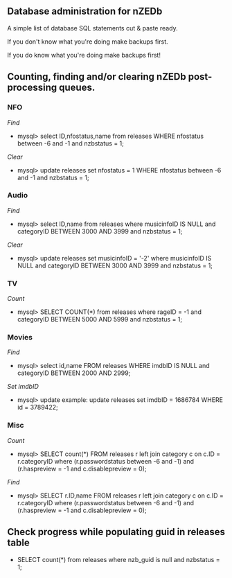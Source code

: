 ## Database administration for nZEDb

A simple list of database SQL statements cut & paste ready.

If you don't know what you're doing make backups first.

If you do know what you're doing make backups first!


## Counting, finding and/or clearing nZEDb post-processing queues.

### NFO
_Find_
* mysql> select ID,nfostatus,name from releases WHERE nfostatus between -6 and -1 and nzbstatus = 1;
 
_Clear_
* mysql> update releases set nfostatus = 1 WHERE nfostatus between -6 and -1 and nzbstatus = 1;

### Audio
_Find_
* mysql> select ID,name from releases where musicinfoID IS NULL and categoryID BETWEEN 3000 AND 3999 and nzbstatus = 1;

_Clear_
* mysql> update releases set musicinfoID = '-2' where musicinfoID IS NULL and categoryID BETWEEN 3000 AND 3999 and nzbstatus = 1;

### TV
_Count_
* mysql> SELECT COUNT(*) from releases where rageID = -1 and categoryID BETWEEN 5000 AND 5999 and nzbstatus = 1;

### Movies
_Find_
* mysql> select id,name FROM releases WHERE imdbID IS NULL and categoryID BETWEEN 2000 AND 2999;

_Set imdbID_
* mysql> update example: update releases set imdbID = 1686784 WHERE id = 3789422; 

### Misc
_Count_
* mysql> SELECT count(*) FROM releases r left join category c on c.ID = r.categoryID where (r.passwordstatus between -6 and -1) and (r.haspreview = -1 and c.disablepreview = 0);

_Find_
* mysql> SELECT r.ID,name FROM releases r left join category c on c.ID = r.categoryID where (r.passwordstatus between -6 and -1) and (r.haspreview = -1 and c.disablepreview = 0);





## Check progress while populating guid in releases table
* SELECT count(*) from releases where nzb_guid is null and nzbstatus = 1;